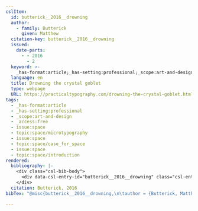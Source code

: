 ```yaml
---
cslItem:
  id: butterick__2016__drowning
  author:
    - family: Butterick
      given: Matthew
  citation-key: butterick__2016__drowning
  issued:
    date-parts:
      - - 2016
        - 2
  keyword: >-
    _has-format:article;_has-setting:professional;_scope:art-and-design;_access:free;collection::space::microtypography;collection::space::case_for_space;collection::space::introduction
  language: en
  title: Drowning the crystal goblet
  type: webpage
  URL: https://practicaltypography.com/drowning-the-crystal-goblet.html
tags:
  - _has-format:article
  - _has-setting:professional
  - _scope:art-and-design
  - _access:free
  - issue:space
  - topic:space/microtypography
  - issue:space
  - topic:space/case_for_space
  - issue:space
  - topic:space/introduction
rendered:
  bibliography: |-
    <div class="csl-bib-body">
      <div data-csl-entry-id="butterick__2016__drowning" class="csl-entry">Butterick, M. 2016 <i>Drowning the crystal goblet</i>. Available at: https://practicaltypography.com/drowning-the-crystal-goblet.html.</div>
    </div>
  citation: Butterick, 2016
bibTex: "@misc{butterick__2016__drowning,\n\tauthor = {Butterick, Matthew},\n\tyear = {2016},\n\tmonth = {2},\n\ttitle = {Drowning the crystal goblet},\n\thowpublished = {https://practicaltypography.com/drowning-the-crystal-goblet.html},\n}\n\n"

---
```

